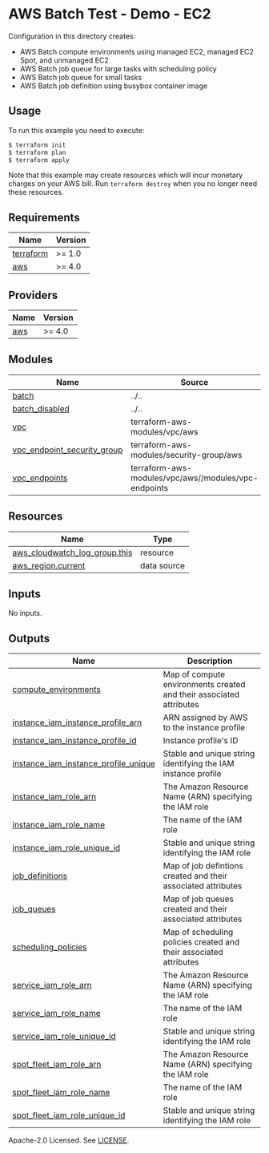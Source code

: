 # AWS Batch Test - Demo - EC2

Configuration in this directory creates:

- AWS Batch compute environments using managed EC2, managed EC2 Spot, and unmanaged EC2
- AWS Batch job queue for large tasks with scheduling policy
- AWS Batch job queue for small tasks
- AWS Batch job definition using busybox container image

## Usage

To run this example you need to execute:

```bash
$ terraform init
$ terraform plan
$ terraform apply
```

Note that this example may create resources which will incur monetary charges on your AWS bill. Run `terraform destroy` when you no longer need these resources.

<!-- BEGINNING OF PRE-COMMIT-TERRAFORM DOCS HOOK -->
## Requirements

| Name | Version |
|------|---------|
| <a name="requirement_terraform"></a> [terraform](#requirement\_terraform) | >= 1.0 |
| <a name="requirement_aws"></a> [aws](#requirement\_aws) | >= 4.0 |

## Providers

| Name | Version |
|------|---------|
| <a name="provider_aws"></a> [aws](#provider\_aws) | >= 4.0 |

## Modules

| Name | Source | Version |
|------|--------|---------|
| <a name="module_batch"></a> [batch](#module\_batch) | ../.. | n/a |
| <a name="module_batch_disabled"></a> [batch\_disabled](#module\_batch\_disabled) | ../.. | n/a |
| <a name="module_vpc"></a> [vpc](#module\_vpc) | terraform-aws-modules/vpc/aws | ~> 4.0 |
| <a name="module_vpc_endpoint_security_group"></a> [vpc\_endpoint\_security\_group](#module\_vpc\_endpoint\_security\_group) | terraform-aws-modules/security-group/aws | ~> 4.0 |
| <a name="module_vpc_endpoints"></a> [vpc\_endpoints](#module\_vpc\_endpoints) | terraform-aws-modules/vpc/aws//modules/vpc-endpoints | ~> 4.0 |

## Resources

| Name | Type |
|------|------|
| [aws_cloudwatch_log_group.this](https://registry.terraform.io/providers/hashicorp/aws/latest/docs/resources/cloudwatch_log_group) | resource |
| [aws_region.current](https://registry.terraform.io/providers/hashicorp/aws/latest/docs/data-sources/region) | data source |

## Inputs

No inputs.

## Outputs

| Name | Description |
|------|-------------|
| <a name="output_compute_environments"></a> [compute\_environments](#output\_compute\_environments) | Map of compute environments created and their associated attributes |
| <a name="output_instance_iam_instance_profile_arn"></a> [instance\_iam\_instance\_profile\_arn](#output\_instance\_iam\_instance\_profile\_arn) | ARN assigned by AWS to the instance profile |
| <a name="output_instance_iam_instance_profile_id"></a> [instance\_iam\_instance\_profile\_id](#output\_instance\_iam\_instance\_profile\_id) | Instance profile's ID |
| <a name="output_instance_iam_instance_profile_unique"></a> [instance\_iam\_instance\_profile\_unique](#output\_instance\_iam\_instance\_profile\_unique) | Stable and unique string identifying the IAM instance profile |
| <a name="output_instance_iam_role_arn"></a> [instance\_iam\_role\_arn](#output\_instance\_iam\_role\_arn) | The Amazon Resource Name (ARN) specifying the IAM role |
| <a name="output_instance_iam_role_name"></a> [instance\_iam\_role\_name](#output\_instance\_iam\_role\_name) | The name of the IAM role |
| <a name="output_instance_iam_role_unique_id"></a> [instance\_iam\_role\_unique\_id](#output\_instance\_iam\_role\_unique\_id) | Stable and unique string identifying the IAM role |
| <a name="output_job_definitions"></a> [job\_definitions](#output\_job\_definitions) | Map of job defintions created and their associated attributes |
| <a name="output_job_queues"></a> [job\_queues](#output\_job\_queues) | Map of job queues created and their associated attributes |
| <a name="output_scheduling_policies"></a> [scheduling\_policies](#output\_scheduling\_policies) | Map of scheduling policies created and their associated attributes |
| <a name="output_service_iam_role_arn"></a> [service\_iam\_role\_arn](#output\_service\_iam\_role\_arn) | The Amazon Resource Name (ARN) specifying the IAM role |
| <a name="output_service_iam_role_name"></a> [service\_iam\_role\_name](#output\_service\_iam\_role\_name) | The name of the IAM role |
| <a name="output_service_iam_role_unique_id"></a> [service\_iam\_role\_unique\_id](#output\_service\_iam\_role\_unique\_id) | Stable and unique string identifying the IAM role |
| <a name="output_spot_fleet_iam_role_arn"></a> [spot\_fleet\_iam\_role\_arn](#output\_spot\_fleet\_iam\_role\_arn) | The Amazon Resource Name (ARN) specifying the IAM role |
| <a name="output_spot_fleet_iam_role_name"></a> [spot\_fleet\_iam\_role\_name](#output\_spot\_fleet\_iam\_role\_name) | The name of the IAM role |
| <a name="output_spot_fleet_iam_role_unique_id"></a> [spot\_fleet\_iam\_role\_unique\_id](#output\_spot\_fleet\_iam\_role\_unique\_id) | Stable and unique string identifying the IAM role |
<!-- END OF PRE-COMMIT-TERRAFORM DOCS HOOK -->

Apache-2.0 Licensed. See [LICENSE](https://github.com/terraform-aws-modules/terraform-aws-batch/blob/master/LICENSE).
